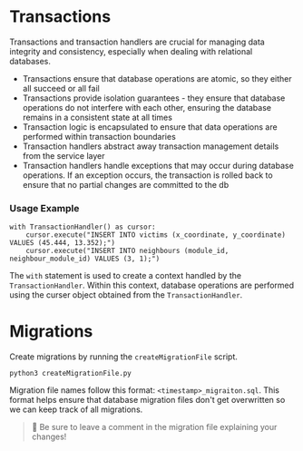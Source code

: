 # Transactions
Transactions and transaction handlers are crucial for managing data integrity and consistency, especially when dealing with relational databases.
- Transactions ensure that database operations are atomic, so they either all succeed or all fail
- Transactions provide isolation guarantees - they ensure that database operations do not interfere with each other, ensuring the database remains in a consistent state at all times
- Transaction logic is encapsulated to ensure that data operations are performed within transaction boundaries
- Transaction handlers abstract away transaction management details from the service layer
- Transaction handlers handle exceptions that may occur during database operations. If an exception occurs, the transaction is rolled back to ensure that no partial changes are committed to the db

### Usage Example
```
with TransactionHandler() as cursor:
    cursor.execute("INSERT INTO victims (x_coordinate, y_coordinate) VALUES (45.444, 13.352);")
    cursor.execute("INSERT INTO neighbours (module_id, neighbour_module_id) VALUES (3, 1);")
```
The `with` statement is used to create a context handled by the `TransactionHandler`. Within this context, database operations are performed using the curser object obtained from the `TransactionHandler`.

# Migrations
Create migrations by running the `createMigrationFile` script.
```
python3 createMigrationFile.py
```

Migration file names follow this format: `<timestamp>_migraiton.sql`. This format helps ensure that database migration files don't get overwritten so we can keep track of all migrations.

> 📣 Be sure to leave a comment in the migration file explaining your changes!